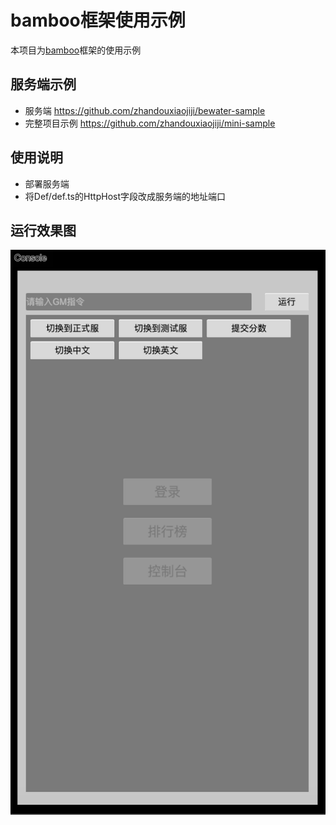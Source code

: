 # bamboo框架使用示例
本项目为[bamboo](https://github.com/zhandouxiaojiji/bamboo)框架的使用示例

## 服务端示例
+ 服务端 https://github.com/zhandouxiaojiji/bewater-sample
+ 完整项目示例 https://github.com/zhandouxiaojiji/mini-sample

## 使用说明
+ 部署服务端
+ 将Def/def.ts的HttpHost字段改成服务端的地址端口

## 运行效果图
![](sample.png)
